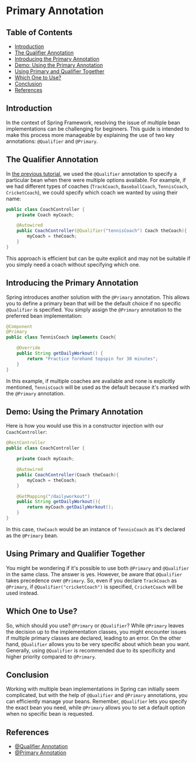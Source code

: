 # Primary Annotation

## Table of Contents

- [Introduction](#introduction)
- [The Qualifier Annotation](#the-qualifier-annotation)
- [Introducing the Primary Annotation](#introducing-the-primary-annotation)
- [Demo: Using the Primary Annotation](#demo-using-the-primary-annotation)
- [Using Primary and Qualifier Together](#using-primary-and-qualifier-together)
- [Which One to Use?](#which-one-to-use)
- [Conclusion](#conclusion)
- [References](#references)

## Introduction

In the context of Spring Framework, resolving the issue of multiple bean implementations can be challenging for beginners. This guide is intended to make this process more manageable by explaining the use of two key annotations: `@Qualifier` and `@Primary`.

## The Qualifier Annotation

In [the previous tutorial](/02-spring-boot-spring-core/04-qualifiers/README.md), we used the `@Qualifier` annotation to specify a particular bean when there were multiple options available. For example, if we had different types of coaches (`TrackCoach`, `BaseballCoach`, `TennisCoach`, `CricketCoach`), we could specify which coach we wanted by using their name:

```java
public class CoachController {
    private Coach myCoach;

    @Autowired
    public CoachController(@Qualifier("tennisCoach") Coach theCoach){
        myCoach = theCoach;
    }
}
```
This approach is efficient but can be quite explicit and may not be suitable if you simply need a coach without specifying which one.

## Introducing the Primary Annotation

Spring introduces another solution with the `@Primary` annotation. This allows you to define a primary bean that will be the default choice if no specific `@Qualifier` is specified. You simply assign the `@Primary` annotation to the preferred bean implementation:

```java
@Component
@Primary
public class TennisCoach implements Coach{

    @Override
    public String getDailyWorkout() {
        return "Practice forehand topspin for 30 minutes";
    }
}
```

In this example, if multiple coaches are available and none is explicitly mentioned, `TennisCoach` will be used as the default because it's marked with the `@Primary` annotation.

## Demo: Using the Primary Annotation

Here is how you would use this in a constructor injection with our `CoachController`:

```java
@RestController
public class CoachController {

    private Coach myCoach;

    @Autowired
    public CoachController(Coach theCoach){
        myCoach = theCoach;
    }

    @GetMapping("/dailyworkout")
    public String getDailyWorkout(){
        return myCoach.getDailyWorkout();
    }
}
```

In this case, `theCoach` would be an instance of `TennisCoach` as it's declared as the `@Primary` bean.

## Using Primary and Qualifier Together

You might be wondering if it's possible to use both `@Primary` and `@Qualifier` in the same class. The answer is yes. However, be aware that `@Qualifier` takes precedence over `@Primary`. So, even if you declare `TrackCoach` as `@Primary`, if `@Qualifier("cricketCoach")` is specified, `CricketCoach` will be used instead.

## Which One to Use?

So, which should you use? `@Primary` or `@Qualifier`? While `@Primary` leaves the decision up to the implementation classes, you might encounter issues if multiple primary classes are declared, leading to an error. On the other hand, `@Qualifier` allows you to be very specific about which bean you want. Generally, using `@Qualifier` is recommended due to its specificity and higher priority compared to `@Primary`.

## Conclusion

Working with multiple bean implementations in Spring can initially seem complicated, but with the help of `@Qualifier` and `@Primary` annotations, you can efficiently manage your beans. Remember, `@Qualifier` lets you specify the exact bean you need, while `@Primary` allows you to set a default option when no specific bean is requested.

## References

- [@Qualifier Annotation](https://docs.spring.io/spring-framework/docs/current/javadoc-api/org/springframework/beans/factory/annotation/Qualifier.html)
- [@Primary Annotation](https://docs.spring.io/spring-framework/docs/current/javadoc-api/org/springframework/context/annotation/Primary.html)
